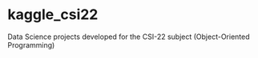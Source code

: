 # kaggle_csi22
Data Science projects developed for the CSI-22 subject (Object-Oriented Programming)

